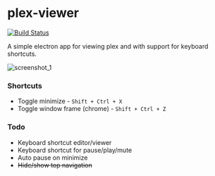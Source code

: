 
# plex-viewer

[![Build Status](https://travis-ci.org/ztoben/plex-viewer.svg?branch=master)](https://travis-ci.org/ztoben/plex-viewer)

A simple electron app for viewing plex and with support for keyboard shortcuts.

![screenshot_1](https://imgur.com/svVqU7o.jpg)

### Shortcuts
* Toggle minimize - `Shift + Ctrl + X`
* Toggle window frame (chrome) - `Shift + Ctrl + Z`

### Todo
* Keyboard shortcut editor/viewer
* Keyboard shortcut for pause/play/mute
* Auto pause on minimize
* ~~Hide/show top navigation~~
